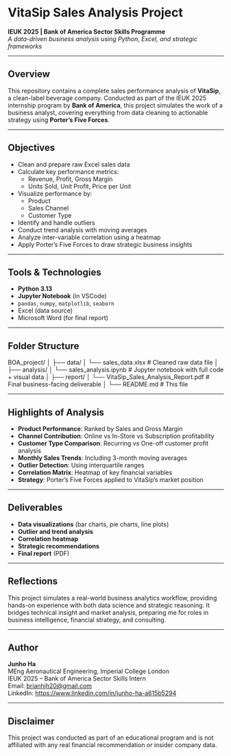 # VitaSip Sales Analysis Project

**IEUK 2025 | Bank of America Sector Skills Programme**  
_A data-driven business analysis using Python, Excel, and strategic frameworks_

---

## Overview

This repository contains a complete sales performance analysis of **VitaSip**, a clean-label beverage company. Conducted as part of the IEUK 2025 internship program by **Bank of America**, this project simulates the work of a business analyst, covering everything from data cleaning to actionable strategy using **Porter’s Five Forces**.

---

## Objectives

- Clean and prepare raw Excel sales data
- Calculate key performance metrics:
  - Revenue, Profit, Gross Margin
  - Units Sold, Unit Profit, Price per Unit
- Visualize performance by:
  - Product
  - Sales Channel
  - Customer Type
- Identify and handle outliers
- Conduct trend analysis with moving averages
- Analyze inter-variable correlation using a heatmap
- Apply Porter’s Five Forces to draw strategic business insights

---

## Tools & Technologies

- **Python 3.13**
- **Jupyter Notebook** (in VSCode)
- `pandas`, `numpy`, `matplotlib`, `seaborn`
- Excel (data source)
- Microsoft Word (for final report)

---

## Folder Structure

BOA_project/
│
├── data/
│ └── sales_data.xlsx # Cleaned raw data file
│
├── analysis/
│ └── sales_analysis.ipynb # Jupyter notebook with full code + visual data
│
├── report/
│ └── VitaSip_Sales_Analysis_Report.pdf # Final business-facing deliverable
│
└── README.md # This file


---

## Highlights of Analysis

- **Product Performance**: Ranked by Sales and Gross Margin
- **Channel Contribution**: Online vs In-Store vs Subscription profitability
- **Customer Type Comparison**: Recurring vs One-off customer profit analysis
- **Monthly Sales Trends**: Including 3-month moving averages
- **Outlier Detection**: Using interquartile ranges
- **Correlation Matrix**: Heatmap of key financial variables
- **Strategy**: Porter’s Five Forces applied to VitaSip’s market position

---

## Deliverables

-  **Data visualizations** (bar charts, pie charts, line plots)
-  **Outlier and trend analysis**
-  **Correlation heatmap**
-  **Strategic recommendations**
-  **Final report** (PDF)

---

## Reflections

This project simulates a real-world business analytics workflow, providing hands-on experience with both data science and strategic reasoning. It bridges technical insight and market analysis, preparing me for roles in business intelligence, financial strategy, and consulting.

---

## Author

**Junho Ha**  
MEng Aeronautical Engineering, Imperial College London  
IEUK 2025 – Bank of America Sector Skills Intern  
Email: brianhjh20@gmail.com  
LinkedIn: https://www.linkedin.com/in/junho-ha-a615b5294

---

## Disclaimer

This project was conducted as part of an educational program and is not affiliated with any real financial recommendation or insider company data.
